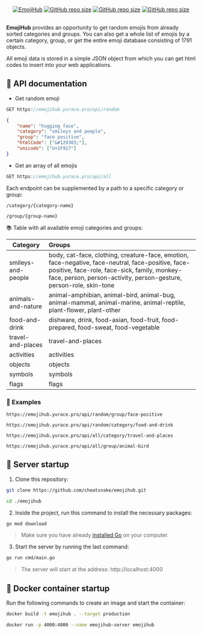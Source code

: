 <div align="center">
  <a href="https://emojihub.herokuapp.com/"><img src="https://i.ibb.co/NL1zyWP/Screenshot-17.jpg" alt="EmojiHub" border="0" style="{margin: 0 auto; width: 100%;}" /></a>
  <a href="https://img.shields.io/github/repo-size/cheatsnake/emojihub?color=blue"><img src="https://img.shields.io/github/repo-size/cheatsnake/emojihub?color=blue" alt="GitHub repo size"/></a>
  <a href="https://img.shields.io/github/license/cheatsnake/emojihub?color=orange"><img src="https://img.shields.io/github/license/cheatsnake/emojihub?color=orange" alt="GitHub repo size"/></a>
  <a href="https://github.com/cheatsnake/emojihub/issues"><img src="https://img.shields.io/badge/contributions-welcome-brightgreen.svg?style=flat" alt="GitHub repo size"/></a>
</div>

<br/>

**EmojiHub** provides an opportunity to get random emojis from already sorted categories and groups. You can also get a whole list of emojis by a certain category, group, or get the entire emoji database consisting of 1791 objects.

All emoji data is stored in a simple JSON object from which you can get html codes to insert into your web applications.

## 📄 API documentation

-   Get random emoji

```rs
GET https://emojihub.yurace.pro/api/random
```

```json
{
    "name": "hugging face",
    "category": "smileys and people",
    "group": "face positive",
    "htmlCode": ["&#129303;"],
    "unicode": ["U+1F917"]
}
```

-   Get an array of all emojis

```rs
GET https://emojihub.yurace.pro/api/all
```

Each endpoint can be supplemented by a path to a specific category or group:

```
/category/{category-name}
```

```
/group/{group-name}
```

📚 Table with all available emoji categories and groups:

| Category           | Groups                                                                                                                                                                                                                  |
| ------------------ | :---------------------------------------------------------------------------------------------------------------------------------------------------------------------------------------------------------------------- |
| smileys-and-people | body, cat-face, clothing, creature-face, emotion, face-negative, face-neutral, face-positive, face-positive, face-role, face-sick, family, monkey-face, person, person-activity, person-gesture, person-role, skin-tone |
| animals-and-nature | animal-amphibian, animal-bird, animal-bug, animal-mammal, animal-marine, animal-reptile, plant-flower, plant-other                                                                                                      |
| food-and-drink     | dishware, drink, food-asian, food-fruit, food-prepared, food-sweat, food-vegetable                                                                                                                                      |
| travel-and-places  | travel-and-places                                                                                                                                                                                                       |
| activities         | activities                                                                                                                                                                                                              |
| objects            | objects                                                                                                                                                                                                                 |
| symbols            | symbols                                                                                                                                                                                                                 |
| flags              | flags                                                                                                                                                                                                                   |

### 🎯 Examples

```
https://emojihub.yurace.pro/api/random/group/face-positive
```

```
https://emojihub.yurace.pro/api/random/category/food-and-drink
```

```
https://emojihub.yurace.pro/api/all/category/travel-and-places
```

```
https://emojihub.yurace.pro/api/all/group/animal-bird
```

## 🚀 Server startup

1. Clone this repository:

```sh
git clone https://github.com/cheatsnake/emojihub.git
```

```sh
cd ./emojihub
```

2. Inside the project, run this command to install the necessary packages:

```sh
go mod download
```

> Make sure you have already [installed Go](https://go.dev) on your computer.

3. Start the server by running the last command:

```sh
go run cmd/main.go
```

> The server will start at the address: http://localhost:4000

## 🐳 Docker container startup

Run the following commands to create an image and start the container:

```sh
docker build -t emojihub . --target production
```

```sh
docker run -p 4000:4000 --name emojihub-server emojihub
```
